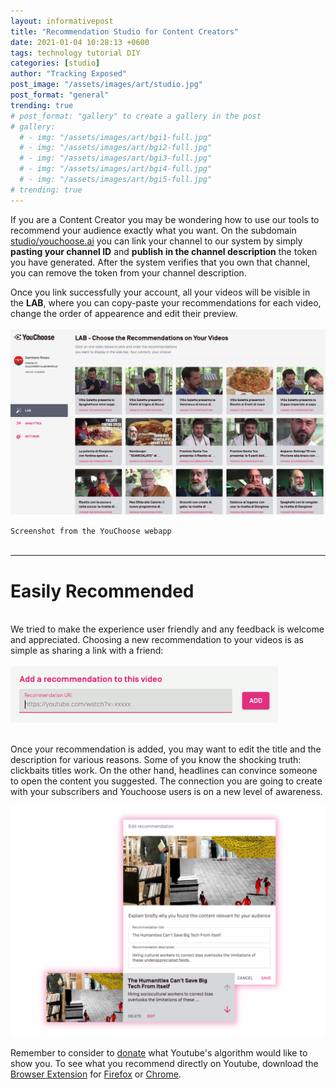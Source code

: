 ```yaml
---
layout: informativepost
title: "Recommendation Studio for Content Creators"
date: 2021-01-04 10:28:13 +0600
tags: technology tutorial DIY
categories: [studio]
author: "Tracking Exposed"
post_image: "/assets/images/art/studio.jpg"
post_format: "general"
trending: true
# post_format: "gallery" to create a gallery in the post
# gallery:
  # - img: "/assets/images/art/bgi1-full.jpg"
  # - img: "/assets/images/art/bgi2-full.jpg"
  # - img: "/assets/images/art/bgi3-full.jpg"
  # - img: "/assets/images/art/bgi4-full.jpg"
  # - img: "/assets/images/art/bgi5-full.jpg"
# trending: true
---
```



If you are a Content Creator you may be wondering how to use our tools to recommend your audience exactly what you want. On the subdomain [studio/youchoose.ai][studio_url] you can link your channel to our system by simply <b>pasting your channel ID</b> and <b>publish in the channel description</b> the token you have generated. After the system verifies that you own that channel, you can remove the token from your channel description.

Once you link successfully your account, all your videos will be visible in the <b>LAB</b>, where you can copy-paste your recommendations for each video, change the order of appearence and edit their preview.
<br><br>
<img src="/assets/images/art/LAB.png" style="max-width: 100%; height: auto;" alt="screenshot from the webapp" />

`Screenshot from the YouChoose webapp`
<br>
<br>
- - -

# Easily Recommended   
<br>
We tried to make the experience user friendly and any feedback is welcome and appreciated. Choosing a new recommendation to your videos is as simple as sharing a link with a friend:
<br><br>    
<img src="/assets/images/art/recommend_url.gif" style="max-width: 85%; height: auto;" alt="screenshot from the webapp" />
<br><br>


Once your recommendation is added, you may want to edit the title and the description for various reasons. Some of you know the shocking truth: clickbaits titles work.
On the other hand, headlines can convince someone to open the content you suggested. The connection you are going to create with your subscribers and Youchoose users is on a new level of awareness.

<img src="/assets/images/art/screen_edit.png" style="max-width: 100%; height: auto;" alt="screenshot from the webapp" />


Remember to consider to [donate][donate] what Youtube's algorithm would like to show you.
To see what you recommend directly on Youtube, download the [Browser Extension][addon] for [Firefox][addon-mozilla] or [Chrome][extension-chrome].

[donate]: /data-donation
[addon]: /addon
[studio_url]: https://studio.youchoose.ai/
[addon-mozilla]: https://addons.mozilla.org/en-US/firefox/addon/youchoose-ai/
[extension-chrome]: https://chrome.google.com/webstore/detail/youchooseai/lgmednoogihobpaccmabclghbmjiidkh


<!-- {% highlight ruby %} this is to highlight code in monospaced
def print_hi(name)
  puts "Hi, #{name}"
end
print_hi('Tom')
#=> prints 'Hi, Tom' to STDOUT.
{% endhighlight %}
-->
